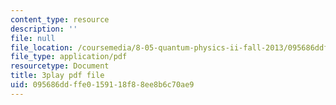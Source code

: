 ```yaml
---
content_type: resource
description: ''
file: null
file_location: /coursemedia/8-05-quantum-physics-ii-fall-2013/095686ddffe0159118f88ee8b6c70ae9_65XkZ_SRxBk.pdf
file_type: application/pdf
resourcetype: Document
title: 3play pdf file
uid: 095686dd-ffe0-1591-18f8-8ee8b6c70ae9
---
```

